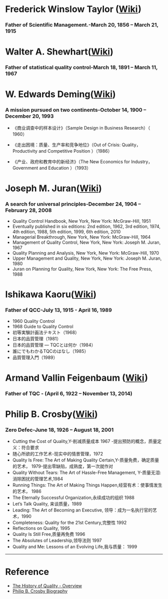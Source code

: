
# Frederick Winslow Taylor ([Wiki](https://en.wikipedia.org/wiki/Frederick_Winslow_Taylor))
### Father of Scientific Management.-March 20, 1856 – March 21, 1915

# Walter A. Shewhart([Wiki](https://en.wikipedia.org/wiki/Walter_A._Shewhart))
### Father of statistical quality control-March 18, 1891 – March 11, 1967
# W. Edwards Deming([Wiki](https://en.wikipedia.org/wiki/Edward_Deming))
### A mission pursued on two continents-October 14, 1900 – December 20, 1993

* 《商业调查中的样本设计》（Sample Design in Business Research）（ 1960）

* 《走出困境：质量、生产率和竞争地位》（Out of Crisis: Quality， Productivity and Competitive Position ）（1986）

* 《产业、政府和教育中的新经济》（The New Economics for Industry， Government and Education ）（1993）

# Joseph M. Juran([Wiki](https://en.wikipedia.org/wiki/Joseph_M._Juran))
### A search for universal principles-December 24, 1904 – February 28, 2008
* Quality Control Handbook, New York, New York: McGraw-Hill, 1951
* Eventually published in six editions: 2nd edition, 1962, 3rd edition, 1974, 4th edition, 1988, 5th edition, 1999, 6th edition, 2010
* Managerial Breakthrough, New York, New York: McGraw-Hill, 1964
* Management of Quality Control, New York, New York: Joseph M. Juran, 1967
* Quality Planning and Analysis, New York, New York: McGraw-Hill, 1970
* Upper Management and Quality, New York, New York: Joseph M. Juran, 1980
* Juran on Planning for Quality, New York, New York: The Free Press, 1988

#  Ishikawa Kaoru([Wiki](https://en.wikipedia.org/wiki/Kaoru_Ishikawa))
### Father of QCC-July 13, 1915 - April 16, 1989
* 1960 Quality Control
* 1968 Guide to Quality Control
* 初等実験計画法テキスト（1968）
* 日本的品質管理（1981）
* 日本的品質管理 ― TQCとは何か（1984）
* 誰にでもわかるTQCのはなし（1985）
* 品質管理入門（1989）
# Armand Vallin Feigenbaum ([Wiki](https://en.wikipedia.org/wiki/Armand_V._Feigenbaum))
### Father of TQC - (April 6, 1922 – November 13, 2014)

# Philip B. Crosby([Wiki](https://en.wikipedia.org/wiki/Philip_B._Crosby))
### Zero Defec-June 18, 1926 – August 18, 2001
* Cutting the Cost of Quality,Y-削减质量成本 1967 -提出预防的概念，质量定义：符合要求
* 随心所欲的工作艺术-现实中的情景管理，1972
* Quality Is Free: The Art of Making Quality Certain,Y-质量免费，确定质量的艺术， 1979-提出零缺陷，成熟度，第一次就作对
* Quality Without Tears: The Art of Hassle-Free Management, Y-质量无泪:消除困扰的管理艺术,1984
* Running Things: The Art of Making Things Happen,经营有术：使事情发生的艺术， 1986
* The Eternally Successful Organization,永续成功的组织 1988
* Let’s Talk Quality, 来谈质量，1989
* Leading: The Art of Becoming an Executive, 领导：成为一名执行官的艺术，1990
* Completeness: Quality for the 21st Century,完整性 1992
* Reflections on Quality, 1995
* Quality Is Still Free,质量再免费 1996
* The Absolutes of Leadership,领导法则 1997
* Quality and Me: Lessons of an Evolving Life,我与质量： 1999

---
# Reference
* [The History of Quality - Overview
](http://www.iem.yuntech.edu.tw/home/lab/qre/source/QC/files/SQC01-History&Guru.pdf)
* [Philip B. Crosby Biography](http://www.philipcrosby.com/25years/crosby.html)
